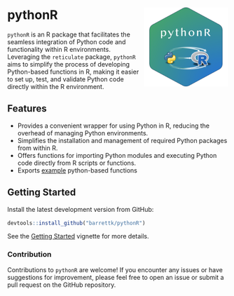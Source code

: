 
<!-- README.md is generated from README.Rmd. Please edit that file -->

# pythonR <a href='https://github.com/barrettk/pythonR'><img src='man/figures/logo.png' align="right" height="180" style="float:right; height:180px;"/></a>

`pythonR` is an R package that facilitates the seamless integration of
Python code and functionality within R environments. Leveraging the
`reticulate` package, `pythonR` aims to simplify the process of
developing Python-based functions in R, making it easier to set up,
test, and validate Python code directly within the R environment.

## Features

-   Provides a convenient wrapper for using Python in R, reducing the
    overhead of managing Python environments.
-   Simplifies the installation and management of required Python
    packages from within R.
-   Offers functions for importing Python modules and executing Python
    code directly from R scripts or functions.
-   Exports
    [example](https://barrettk.github.io/pythonR/reference/pythonR_examples.html)
    python-based functions

## Getting Started

Install the latest development version from GitHub:

``` r
devtools::install_github("barrettk/pythonR")
```

See the [Getting
Started](https://barrettk.github.io/pythonR/articles/getting-started.html)
vignette for more details.

### Contribution

Contributions to `pythonR` are welcome! If you encounter any issues or
have suggestions for improvement, please feel free to open an issue or
submit a pull request on the GitHub repository.
